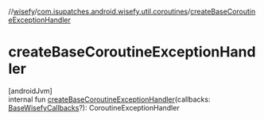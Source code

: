 //[wisefy](../../index.md)/[com.isupatches.android.wisefy.util.coroutines](index.md)/[createBaseCoroutineExceptionHandler](create-base-coroutine-exception-handler.md)

# createBaseCoroutineExceptionHandler

[androidJvm]\
internal fun [createBaseCoroutineExceptionHandler](create-base-coroutine-exception-handler.md)(callbacks: [BaseWisefyCallbacks](../com.isupatches.android.wisefy.callbacks/-base-wisefy-callbacks/index.md)?): CoroutineExceptionHandler
